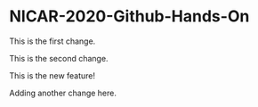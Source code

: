 # NICAR-2020-Github-Hands-On
 
This is the first change.

This is the second change.

This is the new feature!

Adding another change here.
